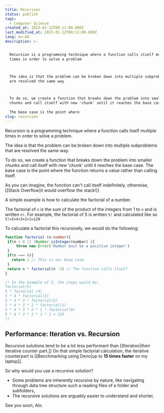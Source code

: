 ```yaml
---
title: Recursion
status: publish
tags:
  - Computer Science
created_at: 2023-01-12T00:11:00.000Z
last_modified_at: 2023-01-12T00:11:00.000Z
lang: en-AU
description: >-


  Recursion is a programming technique where a function calls itself multiple
  times in order to solve a problem



  The idea is that the problem can be broken down into multiple subproblems that
  are resolved the same way



  To do so, we create a function that breaks down the problem into smaller
  chunks and call itself with new 'chunk' until it reaches the base case
   
  The base case is the point where 
slug: recursion
---
```



Recursion is a programming technique where a function calls itself multiple times in order to solve a problem.

The idea is that the problem can be broken down into multiple subproblems that are resolved the same way.

To do so, we create a function that breaks down the problem into smaller chunks and call itself with new 'chunk' until it reaches the base case. 
The base case is the point where the function returns a value rather than calling itself. 

As you can imagine, the function can't call itself indefinitely, otherwise, [[Stack Overflow|it would overflow the stack!]]

A simple example is how to calculate the factorial of a number.

The factorial of `n` is the sum of the product of the integers from 1 to `n` and is written `n!`.
For example, the factorial of 5 is written `5!` and calculated like so `5!=5×4×3×2×1=120`

To calculate a factorial this recursively, we would do the following;

```ts
function factorial (n:number){
 if(n < 0 || !Number.isInteger(number) ){
	 throw new Error('Number must be a positive integer')
 }
 if(n === 0){
   return 1 // This is our base case
 }
 return n * factorial(n -1) // The function calls itself
}

/* In the example of 5, the steps would be:
factorial(5)
5 * factorial (4)
5 * 4 * factorial(3)
5 * 4 * 3 * factorial(2)
5 * 4 * 3 * 2 * factorial(1)
5 * 4 * 3 * 2 * 1 * factorial(0)
5 * 4 * 3 * 2 * 1 * 1 = 120
*/
```

## Performance: Iteration vs. Recursion

Recursive solutions tend to be a lot less performant than [[Iteration|their iterative counter part.]]
On that simple factorial calculation, the iterative counterpart is [[Benchmarking using Deno|up to **15 times faster** on my laptop]].

So why would you use a recursive solution?
- Some problems are inherently recursive by nature, like navigating through data tree structure such a reading files of a folder and subfolders,
- The recursive solutions are arguably easier to understand and shorter,

See you soon,
Alo.
